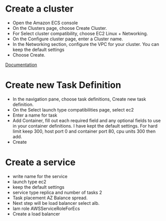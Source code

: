 # Create a cluster

- Open the Amazon ECS console
- On the Clusters page, choose Create Cluster.
- For Select cluster compatibility, choose EC2 Linux + Networking.
- On the Configure cluster page, enter a Cluster name. 
- In the Networking section, configure the VPC for your cluster. You can keep the default settings
- Choose Create.

[Documentation](https://docs.aws.amazon.com/AmazonECS/latest/userguide/create_cluster.html)


# Create new Task Definition
- In the navigation pane, choose task definitions, Create new task definition.
- On the Select launch type compatibilities page, select ec2
- Enter a name for task
- Add Container, fill out each required field and any optional fields to use in your container definitions. I have kept the default settings. For hard limit keep 300, host port 0 and container port 80, cpu units 300 then add.
- Create 


# Create a service
- write name for the service
- launch type ec2
- keep the default settings
- service type replica and number of tasks 2
- Task placement AZ Balance spread.
- Next step will be load balancer select alb.
- Iam role AWSServiceRoleForEcs
- Create a load balancer
